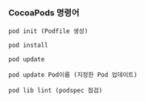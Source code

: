 ### CocoaPods 명령어

```
pod init (Podfile 생성)
```

```
pod install
```

```
pod update
```

```
pod update Pod이름 (지정한 Pod 업데이트)
```

```
pod lib lint (podspec 점검)
```